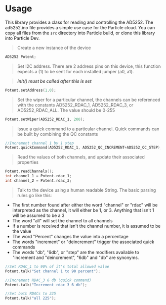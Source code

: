 # Usage

This library provides a class for reading and controlling the AD5252. The ad5252.ino file provides a simple use case for the Particle cloud. You can copy all files from the `src` directory into Particle build, or clone this library into Particle Dev.

>Create a new instance of the device
```cpp
AD5252 Potent;
```

>Set I2C address. There are 2 address pins on this device, this function expects a (1) to be sent for each installed jumper (a0, a1).

>***init() must be called after this is set***
```cpp
Potent.setAddress(1,0);
```

>Set the wiper for a particular channel, the channels can be referenced with the constants AD5252_RDAC_1, AD5252_RDAC_3, or AD5252_RDAC_ALL. The value should be 0-255
```cpp
Potent.setWiper(AD5252_RDAC_1, 200);
```

>Issue a quick command to a particular channel. Quick commands can be built by combining the QC constants
```cpp
//Increment channel 1 by 1 step
Potent.quickCommand(AD5252_RDAC_1, AD5252_QC_INCREMENT+AD5252_QC_STEP);
```

>Read the values of both channels, and update their associated properties
```cpp
Potent.readChannels();
int channel_1 = Potent.rdac_1;
int channel_2 = Potent.rdac_3;
```

>Talk to the device using a human readable String. The basic parsing rules go like this:
 - The first number found after either the word "channel" or  "rdac" will be interpreted as the channel, it will either be 1, or 3. Anything that isn't 1 will be assumed to be a 3
 - The word "all" will set the channel to all channels
 - If a number is received that isn't the channel number, it is assumed to be the value
 - The word "Percent" changes the value into a percentage
 - The words "increment" or "deincrement" trigger the associated quick commands
 - The words "db", "6db", or "step" are the modifiers available to "increment and "deincrement", "6db" and "db" are synonyms.
```cpp
//Set RDAC_1 to 90% of it's total allowed value
Potent.talk("Set channel 1 to 90 percent");

//Increment RDAC_3 6 db (quick command)
Potent.talk("Increment rdac 3 6 db");

//Set both RDACs to 225
Potent.talk("all 225");
```
